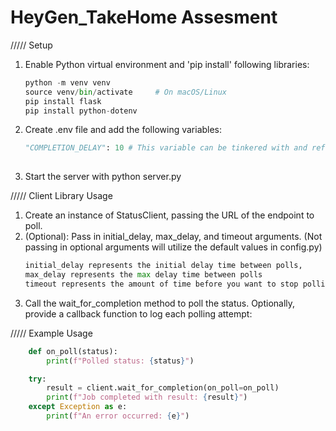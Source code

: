 # HeyGen_TakeHome Assesment 

///// Setup 
1. Enable Python virtual environment and 'pip install' following libraries:
    ```python
    python -m venv venv
    source venv/bin/activate     # On macOS/Linux
    pip install flask
    pip install python-dotenv

2. Create .env file and add the following variables:
    ```python
    "COMPLETION_DELAY": 10 # This variable can be tinkered with and reflects the amount of time the job takes to complete. 
     
3. Start the server with python server.py

///// Client Library Usage 
1. Create an instance of StatusClient, passing the URL of the endpoint to poll. 
2. (Optional): Pass in initial_delay, max_delay, and timeout arguments. (Not passing in optional arguments will utilize the default values in config.py)
    ```python
    initial_delay represents the initial delay time between polls, 
    max_delay represents the max delay time between polls
    timeout represents the amount of time before you want to stop polling regardless of whether job is complete 
3. Call the wait_for_completion method to poll the status. Optionally, provide a callback function to log each polling attempt:

///// Example Usage
```python
    def on_poll(status):
        print(f"Polled status: {status}")

    try:
        result = client.wait_for_completion(on_poll=on_poll)
        print(f"Job completed with result: {result}")
    except Exception as e:
        print(f"An error occurred: {e}")
